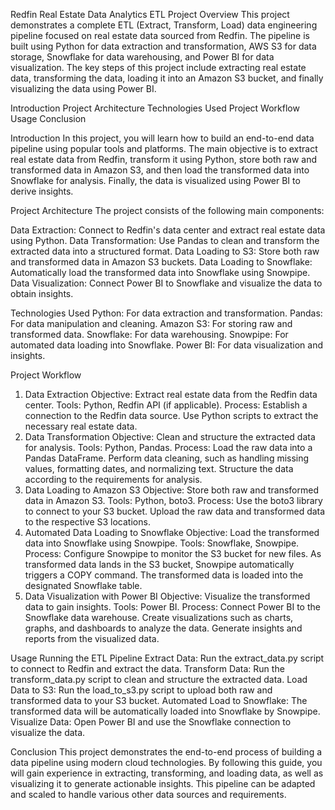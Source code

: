 Redfin Real Estate Data Analytics ETL Project
Overview
This project demonstrates a complete ETL (Extract, Transform, Load) data engineering pipeline focused on real estate data sourced from Redfin. The pipeline is built using Python for data extraction and transformation, AWS S3 for data storage, Snowflake for data warehousing, and Power BI for data visualization. The key steps of this project include extracting real estate data, transforming the data, loading it into an Amazon S3 bucket, and finally visualizing the data using Power BI.

Introduction
Project Architecture
Technologies Used
Project Workflow
Usage
Conclusion

Introduction
In this project, you will learn how to build an end-to-end data pipeline using popular tools and platforms. The main objective is to extract real estate data from Redfin, transform it using Python, store both raw and transformed data in Amazon S3, and then load the transformed data into Snowflake for analysis. Finally, the data is visualized using Power BI to derive insights.

Project Architecture
The project consists of the following main components:

Data Extraction: Connect to Redfin's data center and extract real estate data using Python.
Data Transformation: Use Pandas to clean and transform the extracted data into a structured format.
Data Loading to S3: Store both raw and transformed data in Amazon S3 buckets.
Data Loading to Snowflake: Automatically load the transformed data into Snowflake using Snowpipe.
Data Visualization: Connect Power BI to Snowflake and visualize the data to obtain insights.


Technologies Used
Python: For data extraction and transformation.
Pandas: For data manipulation and cleaning.
Amazon S3: For storing raw and transformed data.
Snowflake: For data warehousing.
Snowpipe: For automated data loading into Snowflake.
Power BI: For data visualization and insights.

Project Workflow
1. Data Extraction
Objective: Extract real estate data from the Redfin data center.
Tools: Python, Redfin API (if applicable).
Process:
Establish a connection to the Redfin data source.
Use Python scripts to extract the necessary real estate data.
2. Data Transformation
Objective: Clean and structure the extracted data for analysis.
Tools: Python, Pandas.
Process:
Load the raw data into a Pandas DataFrame.
Perform data cleaning, such as handling missing values, formatting dates, and normalizing text.
Structure the data according to the requirements for analysis.
3. Data Loading to Amazon S3
Objective: Store both raw and transformed data in Amazon S3.
Tools: Python, boto3.
Process:
Use the boto3 library to connect to your S3 bucket.
Upload the raw data and transformed data to the respective S3 locations.
4. Automated Data Loading to Snowflake
Objective: Load the transformed data into Snowflake using Snowpipe.
Tools: Snowflake, Snowpipe.
Process:
Configure Snowpipe to monitor the S3 bucket for new files.
As transformed data lands in the S3 bucket, Snowpipe automatically triggers a COPY command.
The transformed data is loaded into the designated Snowflake table.
5. Data Visualization with Power BI
Objective: Visualize the transformed data to gain insights.
Tools: Power BI.
Process:
Connect Power BI to the Snowflake data warehouse.
Create visualizations such as charts, graphs, and dashboards to analyze the data.
Generate insights and reports from the visualized data.

Usage
Running the ETL Pipeline
Extract Data: Run the extract_data.py script to connect to Redfin and extract the data.
Transform Data: Run the transform_data.py script to clean and structure the extracted data.
Load Data to S3: Run the load_to_s3.py script to upload both raw and transformed data to your S3 bucket.
Automated Load to Snowflake: The transformed data will be automatically loaded into Snowflake by Snowpipe.
Visualize Data: Open Power BI and use the Snowflake connection to visualize the data.

Conclusion
This project demonstrates the end-to-end process of building a data pipeline using modern cloud technologies. By following this guide, you will gain experience in extracting, transforming, and loading data, as well as visualizing it to generate actionable insights. This pipeline can be adapted and scaled to handle various other data sources and requirements.

